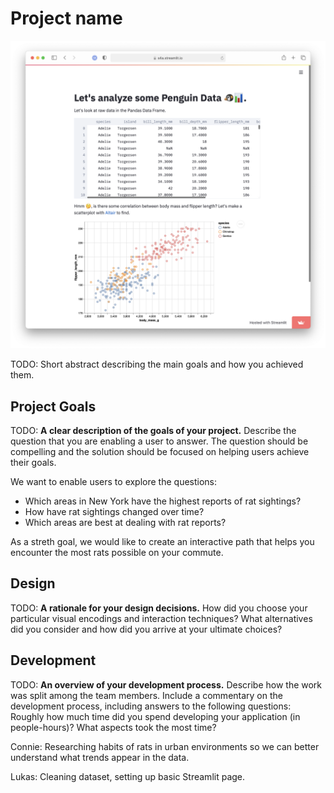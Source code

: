 # Project name

![A screenshot of your application. Could be a GIF.](screenshot.png)

TODO: Short abstract describing the main goals and how you achieved them.

## Project Goals

TODO: **A clear description of the goals of your project.** Describe the question that you are enabling a user to answer. The question should be compelling and the solution should be focused on helping users achieve their goals. 

We want to enable users to explore the questions:
* Which areas in New York have the highest reports of rat sightings?
* How have rat sightings changed over time?
* Which areas are best at dealing with rat reports?

As a streth goal, we would like to create an interactive path that helps you encounter the most rats possible on your commute.

## Design

TODO: **A rationale for your design decisions.** How did you choose your particular visual encodings and interaction techniques? What alternatives did you consider and how did you arrive at your ultimate choices?

## Development

TODO: **An overview of your development process.** Describe how the work was split among the team members. Include a commentary on the development process, including answers to the following questions: Roughly how much time did you spend developing your application (in people-hours)? What aspects took the most time?

Connie: Researching habits of rats in urban environments so we can better understand what trends appear in the data.

Lukas: Cleaning dataset, setting up basic Streamlit page.
